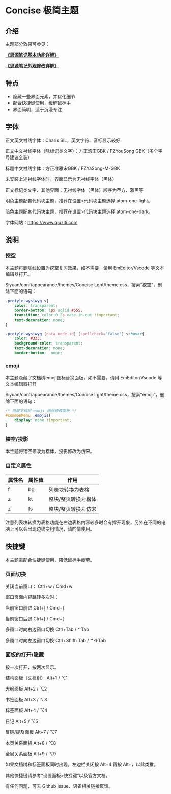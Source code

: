# Concise 极简主题

## 介绍

主题部分效果可参见：

[**《思源笔记基本功能详解》**](https://www.yuque.com/u25584857/ryp75p/cd49lz)

[**《思源笔记外观修改详解》**](https://www.yuque.com/u25584857/ryp75p/sgf58w)



## 特点

* 隐藏一些界面元素，并优化细节
* 配合快捷键使用，缓解鼠标手
* 界面简明，适于沉浸专注

## 字体

正文英文衬线字体：Charis SIL，英文字符、音标显示较好

正文中文衬线字体（除标记类文字）：方正悠宋GBK / FZYouSong GBK（多个字号建议全装）

标题中文衬线字体：方正准雅宋GBK / FZYaSong-M-GBK

未安装上述衬线字体时，界面显示为无衬线字体（黑体）

正文标记类文字、其他界面：无衬线字体（黑体）顺序为苹方、雅黑等



明色主题配套代码块主题，推荐在设置>代码块主题选择 atom-one-light。

暗色主题配套代码块主题，推荐在设置>代码块主题选择 atom-one-dark。

字体网站：https://www.qiuziti.com

## 说明

### 挖空

本主题将删除线设置为挖空复习效果，如不需要，请用 EmEditor/Vscode 等文本编辑器打开。

Siyuan/conf/appearance/themes/Concise Lght/theme.css，搜索“挖空”，删除下面的语句：

```css
.protyle-wysiwyg s{
    color: transparent;
    border-bottom: 1px solid #555;
    transition: color 0.2s ease-in-out !important;
    text-decoration: none;
}

.protyle-wysiwyg [data-node-id] [spellcheck="false"] s:hover{
    color: #333;
    background-color: transparent;
    text-decoration: none;
    border-bottom:  none;
```

### emoji

本主题隐藏了文档树emoji图标替换面板，如不需要，请用 EmEditor/Vscode 等文本编辑器打开

Siyuan/conf/appearance/themes/Concise Lght/theme.css，搜索“emoji”，删除下面的语句：

```css
/* 隐藏文档树 emoji 图标修改面板 */
#commonMenu .emojis{
    display: none !important;
}
```

### 镂空/投影

本主题将镂空修改为楷体，投影修改为仿宋。

### 自定义属性

| 属性名 | 属性值 | 作用                |
| ------ | ------ | ------------------- |
| f      | bg     | 列表块转换为表格    |
| z      | kt     | 整块/整页转换为楷体 |
| z      | fs     | 整块/整页转换为仿宋 |

注意列表块转换为表格功能在左边表格内容较多时会有撑开现象，另外在不同的电脑上可以会出现边线变粗情况，请酌情使用。

## 快捷键

本主题需配合快捷键使用，降低鼠标手疲劳。

### 页面切换

关闭当前窗口： Ctrl+w / Cmd+w

窗口页面内容跳转多次时：

当前窗口前进 Ctrl+] / Cmd+]

当前窗口后退 Ctrl+[ / Cmd+[

多窗口时向右边窗口切换 Ctrl+Tab / ⌃Tab

多窗口时向左边窗口切换 Ctrl+Shift+Tab / ⌃⇧Tab

### 面板的打开/隐藏

按一次打开，按两次显示。

结构面板（文档树） Alt+1 / ⌥1

大纲面板 Alt+2 / ⌥2

书签面板 Alt+3 / ⌥3

标签面板 Alt+4 / ⌥4

日记 Alt+5 / ⌥5

反链/提及面板 Alt+7 / ⌥7

本页关系面板 Alt+8 / ⌥8

全局关系面板 Alt+9 / ⌥9



如果文档树和标签面板同时出现，左边栏关闭按 Alt+4 再按 Alt+，以此类推。

其他快捷键请参考“设置面板>快捷键”以及官方文档。



有任何问题，可去 Github Issue、语雀相关链接反馈。













